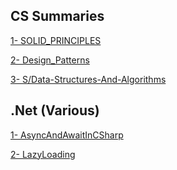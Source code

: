 ## CS Summaries

<a href="https://github.com/MohamedHashish42/SOLID_PRINCIPLES">1- SOLID_PRINCIPLES</a>

<a href="https://github.com/MohamedHashish42/Design_Patterns">2- Design_Patterns</a>

<a href="https://github.com/MohamedHashish42/Data-Structures-And-Algorithms">3- S/Data-Structures-And-Algorithms</a>


## .Net (Various)
 
<a href="https://github.com/MohamedHashish42/AsyncAndAwaitInCSharp">1- AsyncAndAwaitInCSharp</a>

<a href="https://github.com/MohamedHashish42/LazyLoading">2- LazyLoading</a>
